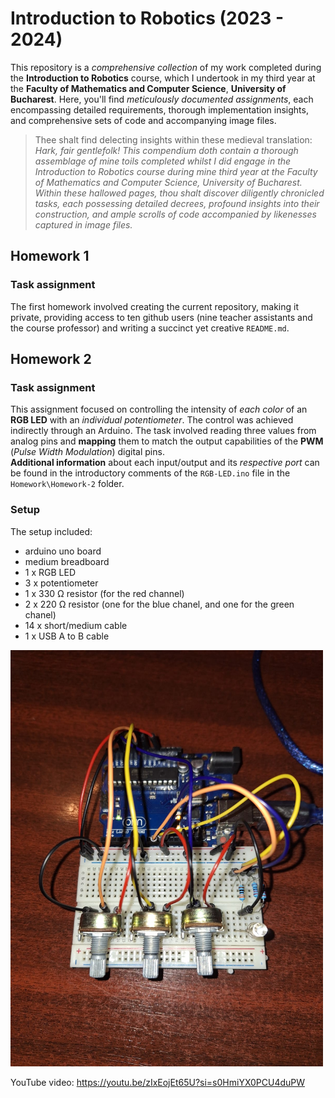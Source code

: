 # Introduction to Robotics (2023 - 2024)

This repository is a *comprehensive collection* of my work completed during the **Introduction to Robotics** course, which I undertook in my third year at the **Faculty of Mathematics and Computer Science**, **University of Bucharest**. Here, you'll find *meticulously documented assignments*, each encompassing detailed requirements, thorough implementation insights, and comprehensive sets of code and accompanying image files. 

> Thee shalt find delecting insights within these medieval translation: *Hark, fair gentlefolk! This compendium doth contain a thorough assemblage of mine toils completed whilst I did engage in the Introduction to Robotics course during mine third year at the Faculty of Mathematics and Computer Science, University of Bucharest. Within these hallowed pages, thou shalt discover diligently chronicled tasks, each possessing detailed decrees, profound insights into their construction, and ample scrolls of code accompanied by likenesses captured in image files.*

## Homework 1

### Task assignment
The first homework involved creating the current repository, making it private, providing access to ten github users (nine teacher assistants and the course professor) and writing a succinct yet creative `README.md`. 

## Homework 2

### Task assignment
This assignment focused on controlling the intensity of *each color* of an **RGB LED** with an *individual potentiometer*. The control was achieved indirectly through an Arduino. The task involved reading three values from analog pins and **mapping** them to match the output capabilities of the **PWM** (*Pulse Width Modulation*) digital pins. </br>
**Additional information** about each input/output and its *respective port* can be found in the introductory comments of the `RGB-LED.ino` file in the `Homework\Homework-2` folder.

### Setup
The setup included:
  - arduino uno board
  - medium breadboard
  - 1 x RGB LED
  - 3 x potentiometer
  - 1 x 330 Ω resistor (for the red channel)
  - 2 x 220 Ω resistor (one for the blue chanel, and one for the green chanel)
  - 14 x short/medium cable 
  - 1 x USB A to B cable

<img src="https://github.com/magiuli/IntroductionToRobotics/blob/main/Homework/Assets/rgb_led_setup.jpg" width="500px">

YouTube video: https://youtu.be/zIxEojEt65U?si=s0HmiYX0PCU4duPW

